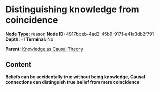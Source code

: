 # Distinguishing knowledge from coincidence

**Node Type:** reason
**Node ID:** 4917bceb-4ad2-45b9-9171-a41a3db2f791
**Depth:** -1
**Terminal:** No

**Parent:** [Knowledge as Causal Theory](knowledge-as-causal-theory-thesis-95e9369b-3329-4127-b882-0b636e234dfc.md)

## Content

**Beliefs can be accidentally true without being knowledge**, **Causal connections can distinguish true belief from mere coincidence**
